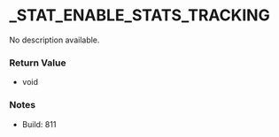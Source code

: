 # _STAT_ENABLE_STATS_TRACKING

No description available.

### Return Value
* void

### Notes
* Build: 811

